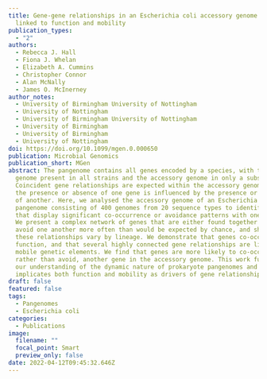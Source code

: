 ```yaml
---
title: Gene-gene relationships in an Escherichia coli accessory genome are
  linked to function and mobility
publication_types:
  - "2"
authors:
  - Rebecca J. Hall
  - Fiona J. Whelan
  - Elizabeth A. Cummins
  - Christopher Connor
  - Alan McNally
  - James O. McInerney
author_notes:
  - University of Birmingham University of Nottingham
  - University of Nottingham
  - University of Birmingham University of Nottingham
  - University of Birmingham
  - University of Birmingham
  - University of Nottingham
doi: https://doi.org/10.1099/mgen.0.000650
publication: Microbial Genomics
publication_short: MGen
abstract: The pangenome contains all genes encoded by a species, with the core
  genome present in all strains and the accessory genome in only a subset.
  Coincident gene relationships are expected within the accessory genome, where
  the presence or absence of one gene is influenced by the presence or absence
  of another. Here, we analysed the accessory genome of an Escherichia coli
  pangenome consisting of 400 genomes from 20 sequence types to identify genes
  that display significant co-occurrence or avoidance patterns with one another.
  We present a complex network of genes that are either found together or that
  avoid one another more often than would be expected by chance, and show that
  these relationships vary by lineage. We demonstrate that genes co-occur by
  function, and that several highly connected gene relationships are linked to
  mobile genetic elements. We find that genes are more likely to co-occur with,
  rather than avoid, another gene in the accessory genome. This work furthers
  our understanding of the dynamic nature of prokaryote pangenomes and
  implicates both function and mobility as drivers of gene relationships.
draft: false
featured: false
tags:
  - Pangenomes
  - Escherichia coli
categories:
  - Publications
image:
  filename: ""
  focal_point: Smart
  preview_only: false
date: 2022-04-12T09:45:32.646Z
---
```

